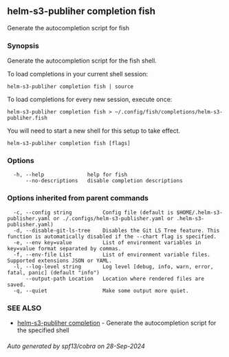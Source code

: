 ## helm-s3-publiher completion fish

Generate the autocompletion script for fish

### Synopsis

Generate the autocompletion script for the fish shell.

To load completions in your current shell session:

	helm-s3-publiher completion fish | source

To load completions for every new session, execute once:

	helm-s3-publiher completion fish > ~/.config/fish/completions/helm-s3-publiher.fish

You will need to start a new shell for this setup to take effect.


```
helm-s3-publiher completion fish [flags]
```

### Options

```
  -h, --help              help for fish
      --no-descriptions   disable completion descriptions
```

### Options inherited from parent commands

```
  -c, --config string          Config file (default is $HOME/.helm-s3-publisher.yaml or ./.configs/helm-s3-publisher.yaml or .helm-s3-publisher.yaml)
  -d, --disable-git-ls-tree    Disables the Git LS Tree feature. This function is automatically disabled if the --chart flag is specified.
  -e, --env key=value          List of environment variables in key=value format separated by commas.
  -f, --env-file List          List of environment variable files. Supported extensions JSON or YAML.
  -l, --log-level string       Log level [debug, info, warn, error, fatal, panic] (default "info")
      --output-path Location   Location where rendered files are saved.
  -q, --quiet                  Make some output more quiet.
```

### SEE ALSO

* [helm-s3-publiher completion](helm-s3-publiher_completion.md)	 - Generate the autocompletion script for the specified shell

###### Auto generated by spf13/cobra on 28-Sep-2024
